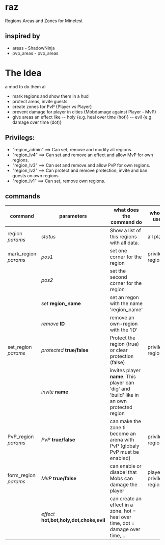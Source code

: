 # raz
Regions Areas and Zones for Minetest

## inspired by 
+ areas - ShadowNinja
+ pvp_areas - pvp_areas

# The Idea
a mod to do them all
- mark regions and show them in a hud
- protect areas, invite guests 
- create zones for PvP {Player vs Player}
- prevent damage for player in cities {Mobdamage against Player - MvP}
- give areas an effect like 
-- holy {e.g. heal over time (hot)}
-- evil	{e.g. damage over time (dot)}


## Privilegs:
+ "region_admin" ==> Can set, remove and modify all regions.
+ "region_lv4" ==> Can set and remove an effect and allow MvP for own regions.
+ "region_lv3" ==> Can set and remove and allow PvP for own regions.
+ "region_lv2" ==> Can protect and remove protection, invite and ban guests on own regions.
+ "region_lv1" ==> Can set, remove own regions.

## commands

|command|parameters|what does the command do|who can use is
|------|------|-------|-------| 
region *params*| *status*| Show a list of this regions with all data.|all players
mark_region *params* |	*pos1* | set one corner for the region |  privileg - region_lv1
| |	*pos2*| set the second corner for the region
| |	*set* **region_name**| set an regon with the name 'region_name'
| |	*remove* **ID** | remove an own-region with the 'ID'
set_region *params* | *protected* **true/false** | Protect the region (true) or clear protection (false)  | privileg - region_lv2
 | | *invite* **name** | invites player **name**. This player can 'dig' and 'build' like in an own protected region
PvP_region *params* | *PvP* **true/false** | can make the zone ti become an arena with PvP (globaly PvP must be enabled) | privileg - region_lv3
form_region *params* | *MvP* **true/false** | can enable or disabel that Mobs can damage the player | players privileg - region_lv4
| | *effect* **hot,bot,holy,dot,choke,evil** | can create an effect in a zone. hot = heal over time, dot = damage over time,...  



